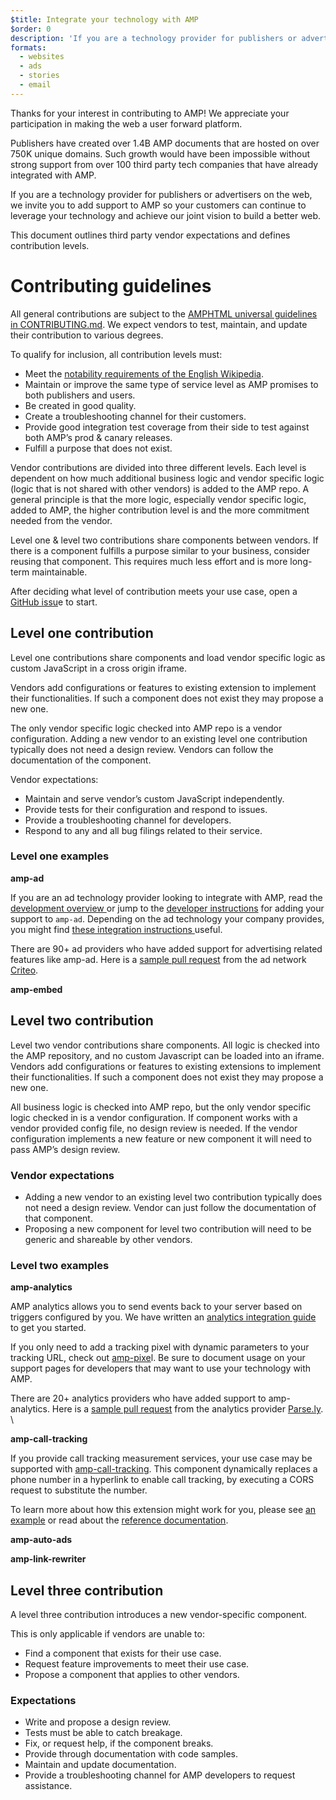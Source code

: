 ```yaml
---
$title: Integrate your technology with AMP
$order: 0
description: 'If you are a technology provider for publishers or advertisers on the web, we invite you to add support to AMP so your customers can continue to leverage your technology and ...'
formats:
  - websites
  - ads
  - stories
  - email
---
```


Thanks for your interest in contributing to AMP! We appreciate your participation in making the web a user forward platform. 

Publishers have created over 1.4B AMP documents that are hosted on over 750K unique domains. Such growth would have been impossible without strong support from over 100 third party tech companies that have already integrated with AMP.

If you are a technology provider for publishers or advertisers on the web, we invite you to add support to AMP so your customers can continue to leverage your technology and achieve our joint vision to build a better web.

This document outlines third party vendor expectations and defines contribution levels. 


# Contributing guidelines

All general contributions are subject to the [AMPHTML universal guidelines in CONTRIBUTING.md](https://github.com/ampproject/amphtml/blob/master/CONTRIBUTING.md). We expect vendors to test, maintain, and update their contribution to various degrees.

To qualify for inclusion, all contribution levels must:



*   Meet the [notability requirements of the English Wikipedia](https://en.wikipedia.org/wiki/Wikipedia:Notability).
*   Maintain or improve the same type of service level as AMP promises to both publishers and users. 
*   Be created in good quality.
*   Create a troubleshooting channel for their customers. 
*   Provide good integration test coverage from their side to test against both AMP’s prod & canary releases.
*   Fulfill a purpose that does not exist. 

Vendor contributions are divided into three different levels. Each level is dependent on how much additional business logic and vendor specific logic (logic that is not shared with other vendors) is added to the AMP repo. A general principle is that the more logic, especially vendor specific logic, added to AMP, the higher contribution level is and the more commitment needed from the vendor.

Level one & level two contributions share components between vendors. If there is a component fulfills a purpose similar to your business, consider reusing that component. This requires much less effort and is more long-term maintainable.

After deciding what level of contribution meets your use case, open a [GitHub issu](https://github.com/ampproject/amphtml/issues/new)e to start. 


## Level one contribution

Level one contributions share components and load vendor specific logic as custom JavaScript in a cross origin iframe. 

Vendors add configurations or features to existing extension to implement their functionalities. If such a component does not exist they may propose a new one. 

The only vendor specific logic checked into AMP repo is a vendor configuration. Adding a new vendor to an existing level one contribution typically does not need a design review. Vendors can follow the documentation of the component.

Vendor expectations:



*   Maintain and serve vendor’s custom JavaScript independently.
*   Provide tests for their configuration and respond to issues. 
*   Provide a troubleshooting channel for developers. 
*   Respond to any and all bug filings related to their service. 


### Level one examples

**amp-ad**

If you are an ad technology provider looking to integrate with AMP, read the [development overview ](https://github.com/ampproject/amphtml/tree/master/ads#overview)or jump to the [developer instructions](https://github.com/ampproject/amphtml/tree/master/ads#developer-guidelines-for-a-pull-request) for adding your support to `amp-ad`. Depending on the ad technology your company provides, you might find [these integration instructions ](https://amp.dev/documentation/guides-and-tutorials/contribute/ad-integration-guide/?format=websites)useful.

There are 90+ ad providers who have added support for advertising related features like amp-ad. Here is a [sample pull request](https://github.com/ampproject/amphtml/pull/2299) from the ad network [Criteo](https://github.com/ampproject/amphtml/blob/master/ads/criteo.md).

**amp-embed**


## Level two contribution 

Level two vendor contributions share components. All logic is checked into the AMP repository, and no custom Javascript can be loaded into an iframe.  Vendors add configurations or features to existing extensions to implement their functionalities. If such a component does not exist they may propose a new one. 

All business logic is checked into AMP repo, but the only vendor specific logic checked in is a vendor configuration. If component works with a vendor provided config file, no design review is needed. If the vendor configuration implements a new feature or new component it will need to pass AMP’s design review. 


### Vendor expectations



*   Adding a new vendor to an existing level two contribution typically does not need a design review. Vendor can just follow the documentation of that component. 
*   Proposing a new component for level two contribution will need to be generic and shareable by other vendors.


### Level two examples

**amp-analytics**

AMP analytics allows you to send events back to your server based on triggers configured by you. We have written an [analytics integration guide ](https://amp.dev/documentation/guides-and-tutorials/optimize-and-measure/configure-analytics/?format=websites)to get you started.

If you only need to add a tracking pixel with dynamic parameters to your tracking URL, check out [amp-pixe](https://amp.dev/documentation/components/amp-pixel/?format=websites)l. Be sure to document usage on your support pages for developers that may want to use your technology with AMP.

There are 20+ analytics providers who have added support to amp-analytics. Here is a [sample pull request](https://github.com/ampproject/amphtml/pull/1595) from the analytics provider [Parse.ly](https://www.parsely.com/help/integration/google-amp/). \


**amp-call-tracking**

If you provide call tracking measurement services, your use case may be supported with [amp-call-tracking](https://amp.dev/documentation/components/amp-call-tracking/?format=websites). This component dynamically replaces a phone number in a hyperlink to enable call tracking, by executing a CORS request to substitute the number.

To learn more about how this extension might work for you, please see [an example](https://amp.dev/documentation/examples/components/amp-call-tracking/?format=websites) or read about the [reference documentation](https://amp.dev/documentation/components/amp-call-tracking/?format=websites).

**amp-auto-ads**

**amp-link-rewriter**


## Level three contribution

A level three contribution introduces a new vendor-specific component.

This is only applicable if vendors are unable to:



*   Find a component that exists for their use case. 
*   Request feature improvements to meet their use case.
*   Propose a component that applies to other vendors.


### Expectations



*   Write and propose a design review. 
*   Tests must be able to catch breakage. 
*   Fix, or request help, if the component breaks.
*   Provide through documentation with code samples.
*   Maintain and update documentation.  
*   Provide a troubleshooting channel for AMP developers to request assistance.
